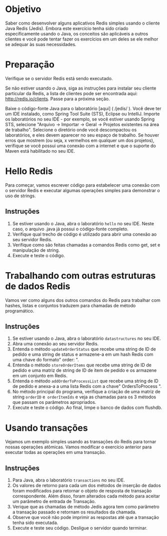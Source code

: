 # Objetivo

Saber como desenvolver alguns aplicativos Redis simples usando o cliente Java Redis (Jedis). Embora este exercício tenha sido criado especificamente usando o Java, os conceitos são aplicáveis ​​a outros clientes e você pode tentar fazer os exercícios em um deles se ele melhor se adequar às suas necessidades.

# Preparação

Verifique se o servidor Redis está sendo executado.

Se não estiver usando o Java, siga as instruções para instalar seu cliente particular da Redis, a lista de clientes pode ser encontrada aqui: http://redis.io/clients. Passe para a próxima seção.

Baixe o código-fonte Java para o laboratório [aqui] ( /jedis/ ). Você deve ter um IDE instalado, como Spring Tool Suite (STS), Eclipse ou IntelliJ. Importe os laboratórios no seu IDE - por exemplo, se você estiver usando Spring STS, selecione "Arquivo -> Importar -> Geral -> Projetos existentes na área de trabalho". Selecione o diretório onde você descompactou os laboratórios, e eles devem aparecer no seu espaço de trabalho. Se houver erros que mostrem (ou seja, x vermelhos em qualquer um dos projetos), verifique se você possui uma conexão com a internet e que o suporte do Maven está habilitado no seu IDE.

# Hello Redis

Para começar, vamos escrever código para estabelecer uma conexão com o servidor Redis e executar algumas operações simples para demonstrar o uso de strings.

## Instruções

1. Se estiver usando o Java, abra o laboratório `hello` no seu IDE. Neste caso, o arquivo .java já possui o código-fonte completo.
2. Verifique qual trecho de código é utilizado para abrir uma conexão ao seu servidor Redis.
3. Verifique como são feitas chamadas a comandos Redis como get, set e manipulação de string.
4. Execute e teste o código.

# Trabalhando com outras estruturas de dados Redis

Vamos ver como alguns dos outros comandos do Redis para trabalhar com hashes, listas e conjuntos traduzem para chamadas de método programático.

## Instruções

1. Se estiver usando o Java, abra o laboratório `datastructures` no seu IDE.
2. Abra uma conexão ao seu servidor Redis.
3. Entenda o método `updateOrderStatus` que recebe uma string de ID de pedido e uma string de status e armazene-a em um hash Redis com uma chave do formato" order: <orderId> ".
4. Entenda o método `storeOrderItems` que recebe uma string de ID de pedido e uma matriz de string de ID de item de pedido e os armazene em um conjunto em Redis.
5. Entenda o método `addOrderToProcessList` que recebe uma string de ID de pedido e anexa-a a uma lista Redis com a chave" OrdersToProcess ".
6. No método principal do programa, verifique a criação de uma matriz de string `orderID` e` orderItemIds` e veja as chamadas para os 3 métodos que passam os parâmetros apropriados.
7. Execute e teste o código. Ao final, limpe o banco de dados com flushdb.

# Usando transações

Vejamos um exemplo simples usando as transações do Redis para tornar nossas operações atômicas. Vamos modificar o exercício anterior para executar todas as operações em uma transação.

## Instruções

1. Para Java, abra o laboratório `transactions` no seu IDE.
2. Os valores de retorno para cada um dos métodos de inserção de dados foram modificados para retornar o objeto de resposta de transação correspondente. Além disso, foram alterados cada método para aceitar um parâmetro de entrada de Transação.
3. Verique que as chamadas de método Jedis agora tem como parâmetro a transação passado e retornam os resultados da chamada.
4. Observe que você não pode imprimir as respostas até que a transação tenha sido executada.
5. Execute e teste seu código. Desligue o servidor quando terminar.